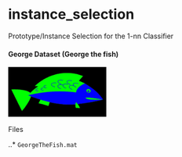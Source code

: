 # instance_selection
Prototype/Instance Selection for the 1-nn Classifier

#### George Dataset (George the fish)
<img src="https://github.com/LucyKuncheva/instance_selection/blob/master/GeorgeImage.jpg" width="200"/>

Files

..* `GeorgeTheFish.mat`
